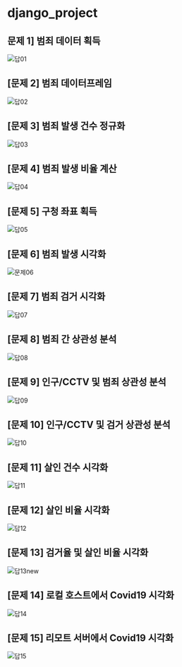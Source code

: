 # django_project

## 문제 1] 범죄 데이터 획득
![답01](https://user-images.githubusercontent.com/73818089/102337395-c162e580-3fd5-11eb-851e-3eada4b2b291.png)
<br>

## [문제 2] 범죄 데이터프레임
![답02](https://user-images.githubusercontent.com/73818089/102338353-1a7f4900-3fd7-11eb-94dd-e76a8d1e92b3.png)
<br>

## [문제 3] 범죄 발생 건수 정규화
![답03](https://user-images.githubusercontent.com/73818089/102338406-2965fb80-3fd7-11eb-8c44-e8349520d8a5.png)
<br>

## [문제 4] 범죄 발생 비율 계산
![답04](https://user-images.githubusercontent.com/73818089/102338446-34209080-3fd7-11eb-8e34-fcc21dc71dd2.png)
<br>

## [문제 5] 구청 좌표 획득
![답05](https://user-images.githubusercontent.com/73818089/102338530-4d294180-3fd7-11eb-9376-24c75affba6b.png)
<br>

## [문제 6] 범죄 발생 시각화
![문제06](https://user-images.githubusercontent.com/73818089/102338559-587c6d00-3fd7-11eb-94c3-39c919d6093f.png)
<br>

## [문제 7] 범죄 검거 시각화
![답07](https://user-images.githubusercontent.com/73818089/102338591-63cf9880-3fd7-11eb-83ba-ab4d139f0a11.png)
<br>

## [문제 8] 범죄 간 상관성 분석
![답08](https://user-images.githubusercontent.com/73818089/102338615-6cc06a00-3fd7-11eb-9448-fa4158293fc5.png)
<br>

## [문제 9] 인구/CCTV 및 범죄 상관성 분석
![답09](https://user-images.githubusercontent.com/73818089/102338628-73e77800-3fd7-11eb-8cda-c0eb1f3b1bb1.png)
<br>

## [문제 10] 인구/CCTV 및 검거 상관성 분석
![답10](https://user-images.githubusercontent.com/73818089/102338645-7a75ef80-3fd7-11eb-868d-8a6bbdda564b.png)
<br>

## [문제 11] 살인 건수 시각화
![답11](https://user-images.githubusercontent.com/73818089/102338666-81046700-3fd7-11eb-9c4c-567eb73197ba.png)
<br>

## [문제 12] 살인 비율 시각화
![답12](https://user-images.githubusercontent.com/73818089/102338693-882b7500-3fd7-11eb-8ed6-b43a2231f6be.png)
<br>

## [문제 13] 검거율 및 살인 비율 시각화
![답13new](https://user-images.githubusercontent.com/73818089/102342761-076f7780-3fdd-11eb-947c-79c1f0132268.png)
<br>

## [문제 14] 로컬 호스트에서 Covid19 시각화
![답14](https://user-images.githubusercontent.com/73818089/102338738-97122780-3fd7-11eb-91b0-2de6373d8bf8.png)
<br>

## [문제 15] 리모트 서버에서 Covid19 시각화
![답15](https://user-images.githubusercontent.com/73818089/102338818-ae511500-3fd7-11eb-9056-21f71eca0019.png)




